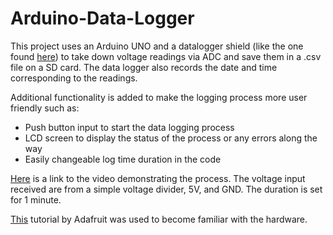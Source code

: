 # Arduino-Data-Logger

This project uses an Arduino UNO and a datalogger shield (like the one found [here](goo.gl/DzUzoR)) to take down voltage readings via ADC and save them in a .csv file on a SD card. The data logger also records the date and time corresponding to the readings.  
  
Additional functionality is added to make the logging process more user friendly such as:

- Push button input to start the data logging process
- LCD screen to display the status of the process or any errors along the way
- Easily changeable log time duration in the code

[Here](https://vimeo.com/238146295) is a link to the video demonstrating the process. The voltage input received are from a simple voltage divider, 5V, and GND. The duration is set for 1 minute.


[This](https://learn.adafruit.com/adafruit-data-logger-shield/overview) tutorial by Adafruit was used to become familiar with the hardware. 

